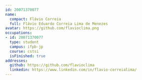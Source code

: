 ```yaml
---
id: 20071370077
name:
  compact: Flávio Correia
  full: Flávio Eduardo Correia Lima de Menezes
avatar: https://github.com/flavioclima.png
occupations:
- id: 20071370077
  type: student
  campus: ifpb-jp
  course: cstsi
  isFinished: true
addresses:
  github: https://github.com/flavioclima
  linkedin: https://www.linkedin.com/in/flavio-correialima/
---
```

